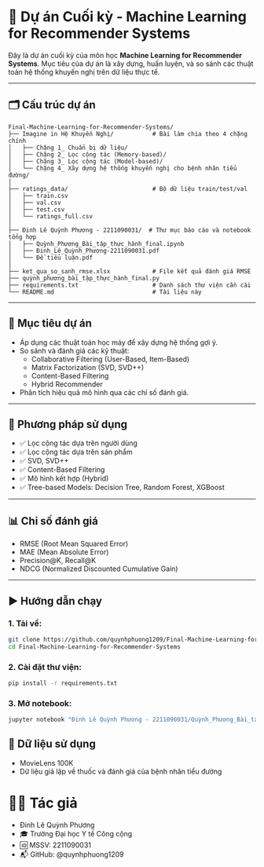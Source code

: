 # 🎯 Dự án Cuối kỳ - Machine Learning for Recommender Systems

Đây là dự án cuối kỳ của môn học **Machine Learning for Recommender Systems**. Mục tiêu của dự án là xây dựng, huấn luyện, và so sánh các thuật toán hệ thống khuyến nghị trên dữ liệu thực tế.

---

## 🗂️ Cấu trúc dự án

```plaintext
Final-Machine-Learning-for-Recommender-Systems/
├── Imagine in Hệ Khuyến Nghị/           # Bài làm chia theo 4 chặng chính
│   ├── Chặng 1_ Chuẩn bị dữ liệu/
│   ├── Chặng 2_ Lọc cộng tác (Memory-based)/
│   ├── Chặng 3_ Lọc cộng tác (Model-based)/
│   └── Chặng 4_ Xây dựng hệ thống khuyến nghị cho bệnh nhân tiểu đường/
│
├── ratings_data/                        # Bộ dữ liệu train/test/val
│   ├── train.csv
│   ├── val.csv
│   ├── test.csv
│   └── ratings_full.csv
│
├── Đinh Lê Quỳnh Phương - 2211090031/  # Thư mục báo cáo và notebook tổng hợp
│   ├── Quỳnh_Phương_Bài_tập_thực_hành_final.ipynb
│   ├── Đinh_Lê_Quỳnh_Phương-2211090031.pdf
│   └── Đề tiểu luận.pdf
│
├── ket_qua_so_sanh_rmse.xlsx            # File kết quả đánh giá RMSE
├── quỳnh_phương_bài_tập_thực_hành_final.py
├── requirements.txt                     # Danh sách thư viện cần cài
└── README.md                            # Tài liệu này
```

---

## 📌 Mục tiêu dự án

- Áp dụng các thuật toán học máy để xây dựng hệ thống gợi ý.
- So sánh và đánh giá các kỹ thuật:
  - Collaborative Filtering (User-Based, Item-Based)
  - Matrix Factorization (SVD, SVD++)
  - Content-Based Filtering
  - Hybrid Recommender
- Phân tích hiệu quả mô hình qua các chỉ số đánh giá.

---

## 🧠 Phương pháp sử dụng

- ✅ Lọc cộng tác dựa trên người dùng
- ✅ Lọc cộng tác dựa trên sản phẩm
- ✅ SVD, SVD++
- ✅ Content-Based Filtering
- ✅ Mô hình kết hợp (Hybrid)
- ✅ Tree-based Models: Decision Tree, Random Forest, XGBoost

---

## 📊 Chỉ số đánh giá

- RMSE (Root Mean Squared Error)
- MAE (Mean Absolute Error)
- Precision@K, Recall@K
- NDCG (Normalized Discounted Cumulative Gain)

---

## ▶️ Hướng dẫn chạy

### 1. Tải về:
```bash
git clone https://github.com/quynhphuong1209/Final-Machine-Learning-for-Recommender-Systems.git
cd Final-Machine-Learning-for-Recommender-Systems
```
### 2. Cài đặt thư viện:
```bash
pip install -r requirements.txt
```
### 3. Mở notebook:
```bash
jupyter notebook "Đinh Lê Quỳnh Phương - 2211090031/Quỳnh_Phương_Bài_tập_thực_hành_final.ipynb"
```
## 💾 Dữ liệu sử dụng
- MovieLens 100K
- Dữ liệu giả lập về thuốc và đánh giá của bệnh nhân tiểu đường

# 👩‍💻 Tác giả
- Đinh Lê Quỳnh Phương
- 🎓 Trường Đại học Y tế Công cộng
- 🆔 MSSV: 2211090031
- 📬 GitHub: @quynhphuong1209
